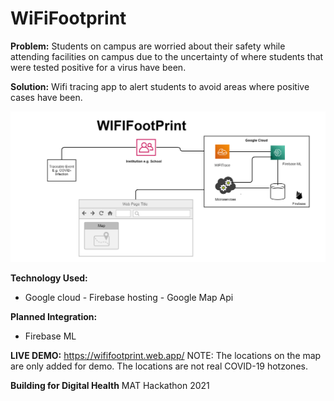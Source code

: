 # WiFiFootprint
__Problem:__
Students on campus are worried about their safety while attending facilities on campus due to the uncertainty of where students that were tested positive for a virus have been.

__Solution:__
Wifi tracing app to alert students to avoid areas where positive cases have been.

![WifiFootprint](wififootprint.png)

__Technology Used:__
- Google cloud
        -  Firebase hosting
        -  Google Map Api

__Planned Integration:__
- Firebase ML

__LIVE DEMO:__
https://wififootprint.web.app/
NOTE: The locations on the map are only added for demo. The locations are not real COVID-19 hotzones.


__Building for Digital Health__
MAT Hackathon 2021